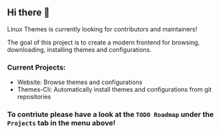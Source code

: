 ## Hi there 👋

Linux Themes is currently looking for contributors and maintainers!

The goal of this project is to create a modern frontend for browsing, downloading, installing themes and configurations.

### Current Projects:
- Website: Browse themes and configurations
- Themes-Cli: Automatically install themes and configurations from git repositories

### To contriute please have a look at the `TODO Roadmap` under the `Projects` tab in the menu above!

<!--

**Here are some ideas to get you started:**

🙋‍♀️ A short introduction - what is your organization all about?
🌈 Contribution guidelines - how can the community get involved?
👩‍💻 Useful resources - where can the community find your docs? Is there anything else the community should know?
🍿 Fun facts - what does your team eat for breakfast?
🧙 Remember, you can do mighty things with the power of [Markdown](https://docs.github.com/github/writing-on-github/getting-started-with-writing-and-formatting-on-github/basic-writing-and-formatting-syntax)
-->
